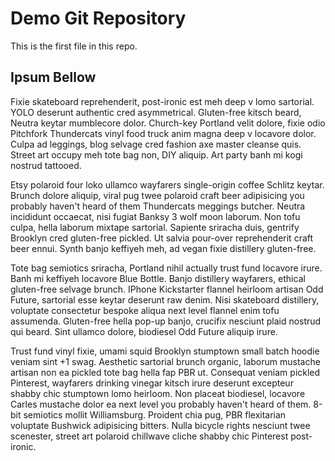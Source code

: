 # Demo Git Repository

This is the first file in this repo.

## Ipsum Bellow

Fixie skateboard reprehenderit, post-ironic est meh deep v lomo sartorial. YOLO deserunt authentic cred asymmetrical. Gluten-free kitsch beard, Neutra keytar mumblecore dolor. Church-key Portland velit dolore, fixie odio Pitchfork Thundercats vinyl food truck anim magna deep v locavore dolor. Culpa ad leggings, blog selvage cred fashion axe master cleanse quis. Street art occupy meh tote bag non, DIY aliquip. Art party banh mi kogi nostrud tattooed.

Etsy polaroid four loko ullamco wayfarers single-origin coffee Schlitz keytar. Brunch dolore aliquip, viral pug twee polaroid craft beer adipisicing you probably haven't heard of them Thundercats meggings butcher. Neutra incididunt occaecat, nisi fugiat Banksy 3 wolf moon laborum. Non tofu culpa, hella laborum mixtape sartorial. Sapiente sriracha duis, gentrify Brooklyn cred gluten-free pickled. Ut salvia pour-over reprehenderit craft beer ennui. Synth banjo keffiyeh meh, ad vegan fixie distillery gluten-free.

Tote bag semiotics sriracha, Portland nihil actually trust fund locavore irure. Banh mi keffiyeh locavore Blue Bottle. Banjo distillery wayfarers, ethical gluten-free selvage brunch. IPhone Kickstarter flannel heirloom artisan Odd Future, sartorial esse keytar deserunt raw denim. Nisi skateboard distillery, voluptate consectetur bespoke aliqua next level flannel enim tofu assumenda. Gluten-free hella pop-up banjo, crucifix nesciunt plaid nostrud qui beard. Sint ullamco dolore, biodiesel Odd Future aliquip irure.

Trust fund vinyl fixie, umami squid Brooklyn stumptown small batch hoodie veniam sint +1 swag. Aesthetic sartorial brunch organic, laborum mustache artisan non ea pickled tote bag hella fap PBR ut. Consequat veniam pickled Pinterest, wayfarers drinking vinegar kitsch irure deserunt excepteur shabby chic stumptown lomo heirloom. Non placeat biodiesel, locavore Carles mustache dolor ea next level you probably haven't heard of them. 8-bit semiotics mollit Williamsburg. Proident chia pug, PBR flexitarian voluptate Bushwick adipisicing bitters. Nulla bicycle rights nesciunt twee scenester, street art polaroid chillwave cliche shabby chic Pinterest post-ironic.